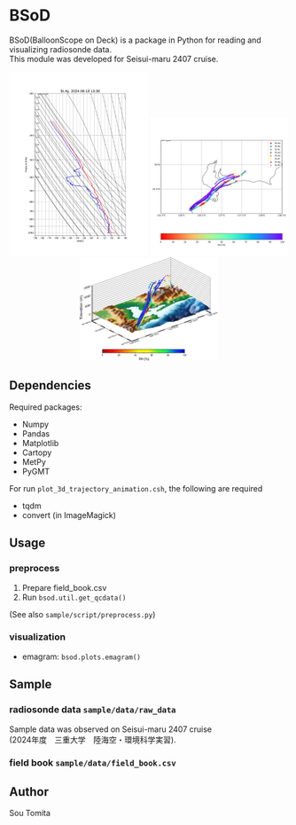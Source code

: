 # BSoD
BSoD(BalloonScope on Deck) is a package in Python for reading and visualizing radiosonde data.  
This module was developed for Seisui-maru 2407 cruise.

<p align="center">
<img src="./fig/emagram.png" alt="emagram" width="250"/>
<img src="./fig/trj_2d_rh.png" alt="RH 2D trajectory" width="250"/>
<img src="./fig/trj_3d_rh.png" alt="RH 2D trajectory" width="250"/>
</p>

## Dependencies
Required packages:

- Numpy
- Pandas
- Matplotlib
- Cartopy
- MetPy
- PyGMT

For run ```plot_3d_trajectory_animation.csh```, the following are required
- tqdm
- convert (in ImageMagick)

## Usage
### preprocess
1. Prepare field_book.csv
2. Run ```bsod.util.get_qcdata()```  

(See also ```sample/script/preprocess.py```)
### visualization
- emagram: ```bsod.plots.emagram()```

## Sample
### radiosonde data ```sample/data/raw_data```
Sample data was observed on Seisui-maru 2407 cruise  
(2024年度　三重大学　陸海空・環境科学実習).  
### field book ```sample/data/field_book.csv```



## Author
Sou Tomita

